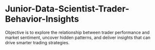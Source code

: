 # Junior-Data-Scientist-Trader-Behavior-Insights
Objective is to explore the relationship between trader performance and market  sentiment, uncover hidden patterns, and deliver insights that can drive smarter trading  strategies.
